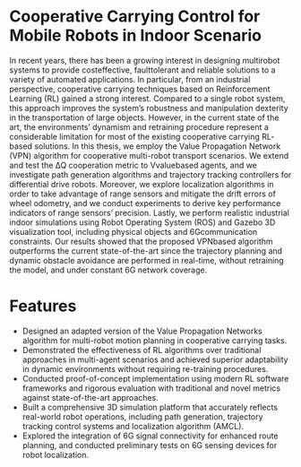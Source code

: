 # Cooperative Carrying Control for Mobile Robots in Indoor Scenario
In recent years, there has been a growing interest in designing multi­robot systems to provide cost­effective, fault­tolerant and reliable solutions to a variety of automated applications. In particular, from an industrial perspective, cooperative carrying techniques based on Reinforcement Learning (RL) gained a strong interest. Compared to a single robot system, this approach improves the system’s robustness and manipulation dexterity in the transportation of large objects. However, in the current state of the art, the environments’ dynamism and re­training procedure represent a considerable limitation for most of the existing cooperative carrying RL­based solutions. In this thesis, we employ the Value Propagation Network (VPN) algorithm for cooperative multi­-robot transport scenarios. We extend and test the ∆Q cooperation metric to V­value­based agents, and we investigate path generation algorithms and trajectory tracking controllers for differential drive robots. Moreover, we explore localization algorithms in order to take advantage of range sensors and mitigate the drift errors of wheel odometry, and we conduct experiments to derive key performance indicators of range sensors’ precision. Lastly, we perform realistic industrial indoor simulations using Robot Operating System (ROS) and Gazebo 3D visualization tool, including physical objects and 6Gcommunication constraints. Our results showed that the proposed VPN­based algorithm outperforms the current state-of-­the-­art since the trajectory planning and dynamic obstacle avoidance are performed in real-­time, without re­training the model, and under constant 6G network coverage.

# Features
- Designed an adapted version of the Value Propagation Networks algorithm for multi-robot motion planning in cooperative carrying tasks.
- Demonstrated the effectiveness of RL algorithms over traditional approaches in multi-agent scenarios and achieved superior adaptability in dynamic environments without requiring re-training procedures.
- Conducted proof-of-concept implementation using modern RL software frameworks and rigorous evaluation with traditional and novel metrics against state-of-the-art approaches.
- Built a comprehensive 3D simulation platform that accurately reflects real-world robot operations, including path generation, trajectory tracking control systems and localization algorithm (AMCL).
- Explored the integration of 6G signal connectivity for enhanced route planning, and conducted preliminary tests on 6G sensing devices for robot localization.